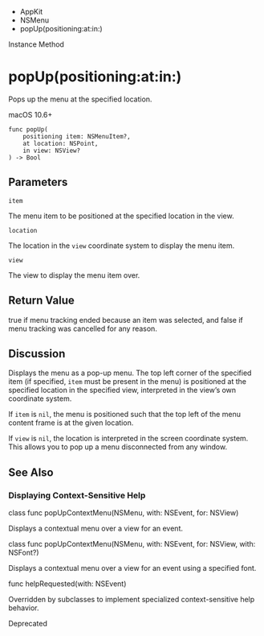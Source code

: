 

- AppKit
- NSMenu
-  popUp(positioning:at:in:) 

Instance Method

# popUp(positioning:at:in:)

Pops up the menu at the specified location.

macOS 10.6+

``` source
func popUp(
    positioning item: NSMenuItem?,
    at location: NSPoint,
    in view: NSView?
) -> Bool
```

## Parameters 

`item`  

The menu item to be positioned at the specified location in the view.

`location`  

The location in the `view` coordinate system to display the menu item.

`view`  

The view to display the menu item over.

## Return Value

true if menu tracking ended because an item was selected, and false if menu tracking was cancelled for any reason.

## Discussion

Displays the menu as a pop-up menu. The top left corner of the specified item (if specified, `item` must be present in the menu) is positioned at the specified location in the specified view, interpreted in the view’s own coordinate system.

If `item` is `nil`, the menu is positioned such that the top left of the menu content frame is at the given location.

If `view` is `nil`, the location is interpreted in the screen coordinate system. This allows you to pop up a menu disconnected from any window.

## See Also

### Displaying Context-Sensitive Help

class func popUpContextMenu(NSMenu, with: NSEvent, for: NSView)

Displays a contextual menu over a view for an event.

class func popUpContextMenu(NSMenu, with: NSEvent, for: NSView, with: NSFont?)

Displays a contextual menu over a view for an event using a specified font.

func helpRequested(with: NSEvent)

Overridden by subclasses to implement specialized context-sensitive help behavior.

Deprecated

